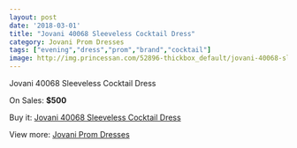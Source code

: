 ```yaml
---
layout: post
date: '2018-03-01'
title: "Jovani 40068 Sleeveless Cocktail Dress"
category: Jovani Prom Dresses
tags: ["evening","dress","prom","brand","cocktail"]
image: http://img.princessan.com/52896-thickbox_default/jovani-40068-sleeveless-cocktail-dress.jpg
---
```

Jovani 40068 Sleeveless Cocktail Dress

On Sales: **$500**
<a href="https://www.princessan.com/en/jovani-prom-dresses/23828-jovani-40068-sleeveless-cocktail-dress.html"><amp-img layout="responsive" width="600" height="600" src="//img.princessan.com/52896-thickbox_default/jovani-40068-sleeveless-cocktail-dress.jpg" alt="Jovani 40068 Sleeveless Cocktail Dress 0" /></a>
<a href="https://www.princessan.com/en/jovani-prom-dresses/23828-jovani-40068-sleeveless-cocktail-dress.html"><amp-img layout="responsive" width="600" height="600" src="//img.princessan.com/52897-thickbox_default/jovani-40068-sleeveless-cocktail-dress.jpg" alt="Jovani 40068 Sleeveless Cocktail Dress 1" /></a>

Buy it: [Jovani 40068 Sleeveless Cocktail Dress](https://www.princessan.com/en/jovani-prom-dresses/23828-jovani-40068-sleeveless-cocktail-dress.html "Jovani 40068 Sleeveless Cocktail Dress")

View more: [Jovani Prom Dresses](https://www.princessan.com/en/207-jovani-prom-dresses "Jovani Prom Dresses")